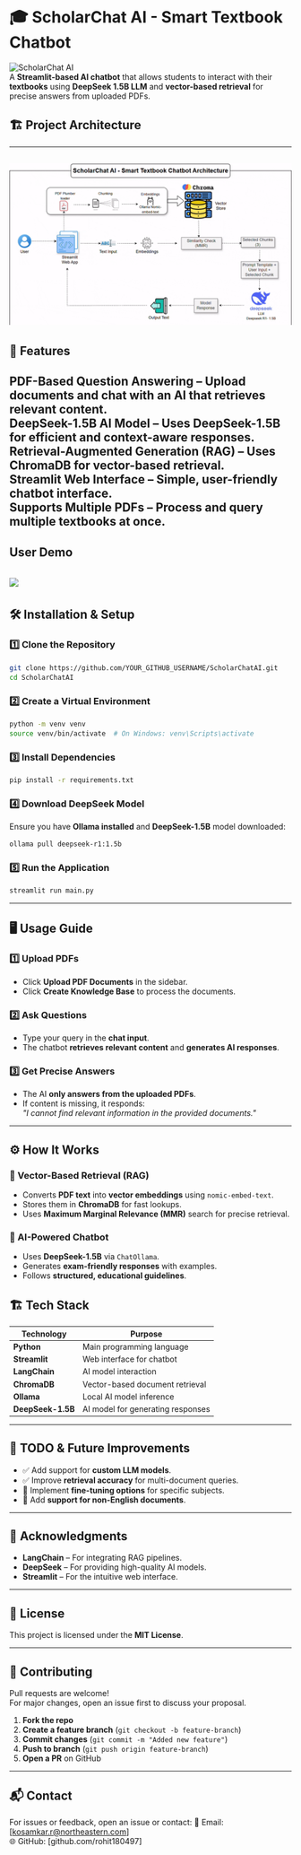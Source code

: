 # 🎓 ScholarChat AI - Smart Textbook Chatbot

![ScholarChat AI](https://img.shields.io/badge/DeepSeek-AI%20Chatbot-blue?style=for-the-badge)  
A **Streamlit-based AI chatbot** that allows students to interact with their **textbooks** using **DeepSeek 1.5B LLM** and **vector-based retrieval** for precise answers from uploaded PDFs.



## 🏗️ Project Architecture

---
![](assets/architecture.gif)
---

## 🚀 Features
PDF-Based Question Answering – Upload documents and chat with an AI that retrieves relevant content.  
DeepSeek-1.5B AI Model – Uses DeepSeek-1.5B for efficient and context-aware responses.  
Retrieval-Augmented Generation (RAG) – Uses ChromaDB for vector-based retrieval.  
Streamlit Web Interface – Simple, user-friendly chatbot interface.  
Supports Multiple PDFs – Process and query multiple textbooks at once.  
---

## User Demo
![](assets/scholarchatbot-demo.gif)
---

## 🛠️ Installation & Setup

### **1️⃣ Clone the Repository**
```sh
git clone https://github.com/YOUR_GITHUB_USERNAME/ScholarChatAI.git
cd ScholarChatAI
```

### **2️⃣ Create a Virtual Environment**
```sh
python -m venv venv
source venv/bin/activate  # On Windows: venv\Scripts\activate
```

### **3️⃣ Install Dependencies**
```sh
pip install -r requirements.txt
```

### **4️⃣ Download DeepSeek Model**
Ensure you have **Ollama installed** and **DeepSeek-1.5B** model downloaded:
```sh
ollama pull deepseek-r1:1.5b
```

### **5️⃣ Run the Application**
```sh
streamlit run main.py
```

---

## 🖥️ Usage Guide

### **1️⃣ Upload PDFs**
- Click **Upload PDF Documents** in the sidebar.
- Click **Create Knowledge Base** to process the documents.

### **2️⃣ Ask Questions**
- Type your query in the **chat input**.
- The chatbot **retrieves relevant content** and **generates AI responses**.

### **3️⃣ Get Precise Answers**
- The AI **only answers from the uploaded PDFs**.
- If content is missing, it responds:  
  _"I cannot find relevant information in the provided documents."_

---

## ⚙️ How It Works

### **🔹 Vector-Based Retrieval (RAG)**
- Converts **PDF text** into **vector embeddings** using `nomic-embed-text`.
- Stores them in **ChromaDB** for fast lookups.
- Uses **Maximum Marginal Relevance (MMR)** search for precise retrieval.

### **🔹 AI-Powered Chatbot**
- Uses **DeepSeek-1.5B** via `ChatOllama`.
- Generates **exam-friendly responses** with examples.
- Follows **structured, educational guidelines**.


## 🏗️ Tech Stack

| Technology | Purpose |
|------------|---------|
| **Python** | Main programming language |
| **Streamlit** | Web interface for chatbot |
| **LangChain** | AI model interaction |
| **ChromaDB** | Vector-based document retrieval |
| **Ollama** | Local AI model inference |
| **DeepSeek-1.5B** | AI model for generating responses |

---

## 📌 TODO & Future Improvements
- ✅ Add support for **custom LLM models**.
- ✅ Improve **retrieval accuracy** for multi-document queries.
- 🚀 Implement **fine-tuning options** for specific subjects.
- 🚀 Add **support for non-English documents**.

---

## 🤝 Acknowledgments
- **LangChain** – For integrating RAG pipelines.
- **DeepSeek** – For providing high-quality AI models.
- **Streamlit** – For the intuitive web interface.

---

## 📜 License
This project is licensed under the **MIT License**.

---

## 🌟 Contributing
Pull requests are welcome!  
For major changes, open an issue first to discuss your proposal.

1. **Fork the repo**
2. **Create a feature branch** (`git checkout -b feature-branch`)
3. **Commit changes** (`git commit -m "Added new feature"`)
4. **Push to branch** (`git push origin feature-branch`)
5. **Open a PR** on GitHub

---

## 📬 Contact
For issues or feedback, open an issue or contact:
📧 Email: [kosamkar.r@northeastern.com]  
🌐 GitHub: [github.com/rohit180497]
